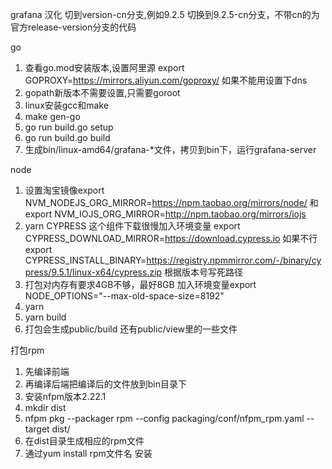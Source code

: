 grafana 汉化
切到version-cn分支,例如9.2.5 切换到9.2.5-cn分支，不带cn的为官方release-version分支的代码

go
1. 查看go.mod安装版本,设置阿里源 export GOPROXY=https://mirrors.aliyun.com/goproxy/   如果不能用设置下dns
2. gopath新版本不需要设置,只需要goroot
3. linux安装gcc和make
4. make gen-go 
5. go run build.go setup
6. go run build.go build
7. 生成bin/linux-amd64/grafana-*文件，拷贝到bin下，运行grafana-server

node
1. 设置淘宝镜像export NVM_NODEJS_ORG_MIRROR=https://npm.taobao.org/mirrors/node/ 和export NVM_IOJS_ORG_MIRROR=http://npm.taobao.org/mirrors/iojs
2. yarn CYPRESS 这个组件下载很慢加入环境变量 export CYPRESS_DOWNLOAD_MIRROR=https://download.cypress.io 如果不行 export CYPRESS_INSTALL_BINARY=https://registry.npmmirror.com/-/binary/cypress/9.5.1/linux-x64/cypress.zip 根据版本号写死路径
3. 打包对内存有要求4GB不够，最好8GB 加入环境变量export NODE_OPTIONS="--max-old-space-size=8192"
4. yarn
5. yarn build
6. 打包会生成public/build         还有public/view里的一些文件

打包rpm
1. 先编译前端
2. 再编译后端把编译后的文件放到bin目录下
3. 安装nfpm版本2.22.1
4. mkdir dist
5. nfpm pkg --packager rpm --config packaging/conf/nfpm_rpm.yaml --target dist/
6. 在dist目录生成相应的rpm文件
7. 通过yum install  rpm文件名   安装
